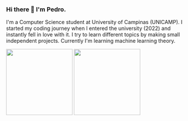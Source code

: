 ### Hi there 👋 I'm Pedro.
I'm a Computer Science student at University of Campinas (UNICAMP).
I started my coding journey when I entered the university (2022) and instantly fell in love with it.
I try to learn different topics by making small independent projects. Currently I'm learning machine learning theory.

<!--
**pedropiin/pedropiin** is a ✨ _special_ ✨ repository because its `README.md` (this file) appears on your GitHub profile.

Here are some ideas to get you started:

- 🔭 I’m currently working on ...
- 🌱 I’m currently learning ...
- 👯 I’m looking to collaborate on ...
- 🤔 I’m looking for help with ...
- 💬 Ask me about ...
- 📫 How to reach me: ...
- 😄 Pronouns: ...
- ⚡ Fun fact: ...
-->


<p> 
  <img height="180em" src="https://github-readme-stats.vercel.app/api?username=pedropiin&theme=tokyonight&show_icons=true&hide_border=true&&count_private=true&include_all_commits=true" />
  <img height="180em" src="https://github-readme-stats.vercel.app/api/top-langs/?username=pedropiin&theme=tokyonight">
